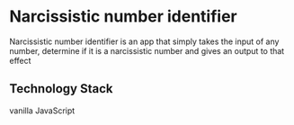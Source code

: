 # Narcissistic number identifier

Narcissistic number identifier is an app that simply takes the input of any number, determine if it is a narcissistic number and gives an output to that effect

## Technology Stack

vanilla JavaScript